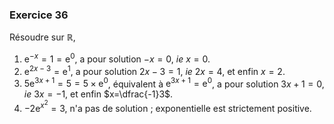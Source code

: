 ### Exercice 36

Résoudre sur $\mathbb R$,

1.  $\mathrm e^{-x} = 1 = \mathrm e^{0}$, a pour solution $-x=0$, *ie* $x=0$.
2.  $\mathrm e^{2x-3} = \mathrm e^{1}$, a pour solution $2x-3=1$, *ie* $2x=4$, et enfin $x=2$.
3.  $5\mathrm e^{3x+1} = 5 = 5\times \mathrm e^{0}$, équivalent à $\mathrm e^{3x+1} = \mathrm e^{0}$, a pour solution $3x+1=0$, *ie* $3x=-1$, et enfin $x=\dfrac{-1}3$.
4. $-2\mathrm e^{x^2} = 3$, n'a pas de solution ; exponentielle est strictement positive.
